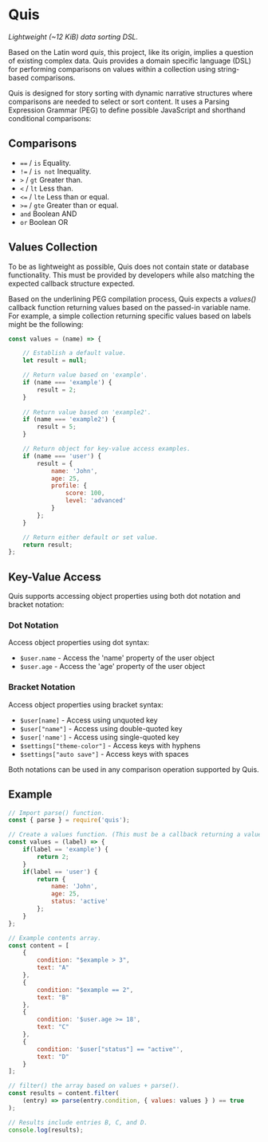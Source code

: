 # Quis

*Lightweight (~12 KiB) data sorting DSL.*

Based on the Latin word *quis*, this project, like its origin, implies a question of existing complex data. Quis provides a domain specific language (DSL) for performing comparisons on values within a collection using string-based comparisons.

Quis is designed for story sorting with dynamic narrative structures where comparisons are needed to select or sort content. It uses a Parsing Expression Grammar (PEG) to define possible JavaScript and shorthand conditional comparisons:

## Comparisons

- `==` / `is` Equality.
- `!=` / `is not` Inequality.
- `>` / `gt` Greater than.
- `<` / `lt` Less than.
- `<=` / `lte` Less than or equal.
- `>=` / `gte` Greater than or equal.
- `and` Boolean AND
- `or` Boolean OR

## Values Collection

To be as lightweight as possible, Quis does not contain state or database functionality. This must be provided by developers while also matching the expected callback structure expected.

Based on the underlining PEG compilation process, Quis expects a *values()* callback function returning values based on the passed-in variable name. For example, a simple collection returning specific values based on labels might be the following:

```javascript
const values = (name) => {

    // Establish a default value. 
    let result = null;

    // Return value based on 'example'.
    if (name === 'example') {
        result = 2;
    }
    
    // Return value based on 'example2'.
    if (name === 'example2') {
        result = 5;
    }

    // Return object for key-value access examples.
    if (name === 'user') {
        result = {
            name: 'John',
            age: 25,
            profile: {
                score: 100,
                level: 'advanced'
            }
        };
    }

    // Return either default or set value.
    return result;
};
```

## Key-Value Access

Quis supports accessing object properties using both dot notation and bracket notation:

### Dot Notation

Access object properties using dot syntax:

- `$user.name` - Access the 'name' property of the user object
- `$user.age` - Access the 'age' property of the user object

### Bracket Notation

Access object properties using bracket syntax:

- `$user[name]` - Access using unquoted key
- `$user["name"]` - Access using double-quoted key
- `$user['name']` - Access using single-quoted key
- `$settings["theme-color"]` - Access keys with hyphens
- `$settings["auto save"]` - Access keys with spaces

Both notations can be used in any comparison operation supported by Quis.

## Example

```js
// Import parse() function.
const { parse } = require('quis');

// Create a values function. (This must be a callback returning a value.)
const values = (label) => {
    if(label == 'example') {
        return 2;
    }
    if(label == 'user') {
        return {
            name: 'John',
            age: 25,
            status: 'active'
        };
    }
};

// Example contents array.
const content = [
    {
        condition: "$example > 3",
        text: "A"
    },
    {
        condition: "$example == 2",
        text: "B"
    },
    {
        condition: '$user.age >= 18',
        text: "C"
    },
    {
        condition: '$user["status"] == "active"',
        text: "D"
    }
];

// filter() the array based on values + parse().
const results = content.filter(
    (entry) => parse(entry.condition, { values: values } ) == true
);

// Results include entries B, C, and D.
console.log(results);

```
